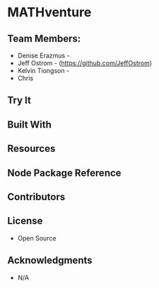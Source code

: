 
# MATHventure


## Team Members:

+ Denise Erazmus - 
+ Jeff Ostrom - (https://github.com/JeffOstrom)
+ Kelvin Tiongson - 
+ Chris


## Try It



## Built With


## Resources


## Node Package Reference


## Contributors


## License
+ Open Source

## Acknowledgments
+ N/A

